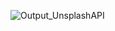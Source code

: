 ![Output_UnsplashAPI](https://github.com/mistrysimran/React_UnsplashAPI.github.io/assets/76590641/aecaf2ec-a12c-4143-8a13-7e60d8ff51d4)

